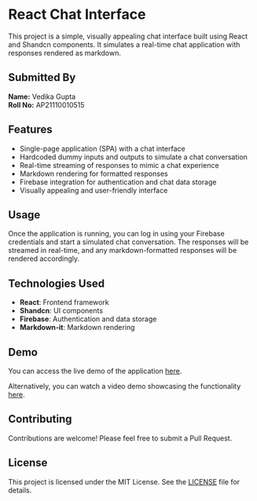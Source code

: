 # React Chat Interface

This project is a simple, visually appealing chat interface built using React and Shandcn components. It simulates a real-time chat application with responses rendered as markdown.

## Submitted By

**Name:** Vedika Gupta  
**Roll No:** AP21110010515

## Features

- Single-page application (SPA) with a chat interface
- Hardcoded dummy inputs and outputs to simulate a chat conversation
- Real-time streaming of responses to mimic a chat experience
- Markdown rendering for formatted responses
- Firebase integration for authentication and chat data storage
- Visually appealing and user-friendly interface

## Usage

Once the application is running, you can log in using your Firebase credentials and start a simulated chat conversation. The responses will be streamed in real-time, and any markdown-formatted responses will be rendered accordingly.

## Technologies Used

- **React**: Frontend framework
- **Shandcn**: UI components
- **Firebase**: Authentication and data storage
- **Markdown-it**: Markdown rendering

## Demo

You can access the live demo of the application [here](#).

Alternatively, you can watch a video demo showcasing the functionality [here](#).

## Contributing

Contributions are welcome! Please feel free to submit a Pull Request.

## License

This project is licensed under the MIT License. See the [LICENSE](LICENSE) file for details.
